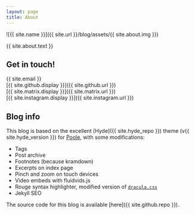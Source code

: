 ```yaml
---
layout: page
title: About
---
```


![{{ site.name }}]({{ site.url }}/blog/assets/{{ site.about.img }})

{{ site.about.text }}


## Get in touch!

{{ site.email }}  
[{{ site.github.display }}]({{ site.github.url }})  
[{{ site.matrix.display }}]({{ site.matrix.url }})  
[{{ site.instagram.display }}]({{ site.instagram.url }})


## Blog info

This blog is based on the excellent [Hyde]({{ site.hyde_repo }}) theme (v{{ site.hyde_version }}) for [Poole](http://getpoole.com), with some modifications:

- Tags
- Post archive
- Footnotes (because kramdown)
- Excerpts on index page
- Pinch and zoom on touch devices
- Video embeds with fluidvids.js
- Rouge syntax highlighter, modified version of [`dracula.css`](https://github.com/dracula/pygments)
- Jekyll SEO

The source code for this blog is available [here]({{ site.github.repo }}).
